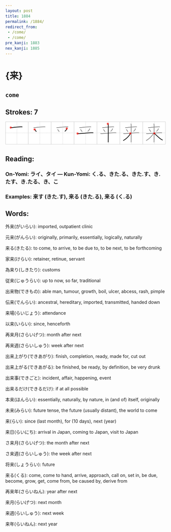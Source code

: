 ```yaml
---
layout: post
title: 1884
permalink: /1884/
redirect_from:
 - /come/
 - /come/
pre_kanji: 1883
nex_kanji: 1885
---
```


# {来}

## `come`

## Strokes: 7

<div class="stroke"><img src="../images/E69DA5.png" /></div>

## Reading:

### On-Yomi: ライ、タイ &mdash; Kun-Yomi: く.る、きた.る、きた.す、き.たす、き.たる、き、こ

### Examples: 来す (きた.す), 来る (きた.る), 来る (く.る)

## Words:

外来(がいらい): imported, outpatient clinic

元来(がんらい): originally, primarily, essentially, logically, naturally

来る(きたる): to come, to arrive, to be due to, to be next, to be forthcoming

家来(けらい): retainer, retinue, servant

為来り(しきたり): customs

従来(じゅうらい): up to now, so far, traditional

出来物(できもの): able man, tumour, growth, boil, ulcer, abcess, rash, pimple

伝来(でんらい): ancestral, hereditary, imported, transmitted, handed down

来場(らいじょう): attendance

以来(いらい): since, henceforth

再来月(さらいげつ): month after next

再来週(さらいしゅう): week after next

出来上がり(できあがり): finish, completion, ready, made for, cut out

出来上がる(できあがる): be finished, be ready, by definition, be very drunk

出来事(できごと): incident, affair, happening, event

出来るだけ(できるだけ): if at all possible

本来(ほんらい): essentially, naturally, by nature, in (and of) itself, originally

未来(みらい): future tense, the future (usually distant), the world to come

来(らい): since (last month), for (10 days), next (year)

来日(らいにち): arrival in Japan, coming to Japan, visit to Japan

さ来月(さらいげつ): the month after next

さ来週(さらいしゅう): the week after next

将来(しょうらい): future

来る(くる): come, come to hand, arrive, approach, call on, set in, be due, become, grow, get, come from, be caused by, derive from

再来年(さらいねん): year after next

来月(らいげつ): next month

来週(らいしゅう): next week

来年(らいねん): next year
